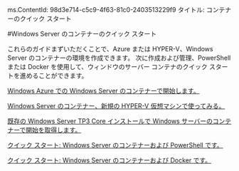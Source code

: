 ms.ContentId: 98d3e714-c5c9-4f63-81c0-2403513229f9
タイトル: コンテナーのクイック スタート

#Windows Server のコンテナーのクイック スタート

これらのガイドまずいただくことで、Azure または HYPER-V、Windows Server のコンテナーの環境を作成できます。
次に作成および管理、PowerShell または Docker を使用して、ウィンドウのサーバー コンテナのクイック スタートを進めることができます。

[Windows Azure での Windows Server のコンテナーで開始します。](./azure_setup.md)

[Windows Server のコンテナー、新規の HYPER-V 仮想マシンで使ってみる。](./container_setup.md)

[既存の Windows Server TP3 Core インストールで Windows サーバーのコンテナーで開始を取得します。](./inplace_setup.md)

[クイック スタート: Windows Server のコンテナーおよび PowerShell です。](./manage_powershell.md)

[クイック スタート: Windows Server のコンテナーおよび Docker です。](./manage_docker.md)



